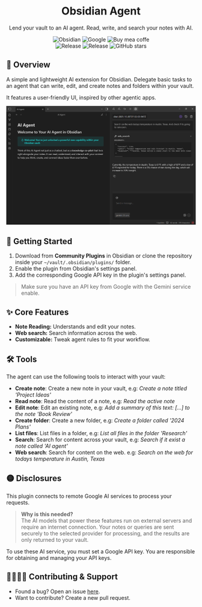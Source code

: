 <h1 align="center">Obsidian Agent</h1>

<p align="center">
  Lend your vault to an AI agent. Read, write, and search your notes with AI.<br/>
</p>

<div align="center">
  <div>
    <img src="https://img.shields.io/badge/Obsidian-%23483699.svg?&logo=obsidian&logoColor=white" alt="Obsidian">
    <img src="https://img.shields.io/badge/Google%20Gemini-886FBF?logo=googlegemini&logoColor=fff" alt="Google">
    <a href="https://coff.ee/themanuelml" style="text-decoration: none">
      <img src="https://img.shields.io/badge/Buy%20Me%20a%20Coffee-ffdd00?&logo=buy-me-a-coffee&logoColor=black" alt="Buy mea coffe">
    </a>
  </div>
  <div>
    <img src="https://img.shields.io/badge/Release-1.0.0-blueviolet" alt="Release">
    <img src="https://img.shields.io/badge/Licence-MIT-D93192" alt="Release">
    <img src="https://img.shields.io/github/stars/TheManuelML/obsidian-agent?style=social" alt="GitHub stars">
  </div>
</div>

## 🚀 Overview
A simple and lightweight AI extension for Obsidian. Delegate basic tasks to an agent that can write, edit, and create notes and folders within your vault.

It features a user-friendly UI, inspired by other agentic apps.

<p>
  <img src="imgs/demo.png" alt="Obsidian Agent Chat Overview"/>
</p>


## 🧠 Getting Started

1. Download from **Community Plugins** in Obsidian or clone the repository inside your `~/vault/.obsidian/plugins/` folder.
2. Enable the plugin from Obsidian's settings panel.
3. Add the corresponding Google API key in the plugin's settings panel.

> Make sure you have an API key from Google with the Gemini service enable.


## ✨ Core Features
<ul>
  <li><b>Note Reading:</b> Understands and edit your notes.</li>
  <li><b>Web search:</b> Search information across the web.</li>
  <li><b>Customizable:</b> Tweak agent rules to fit your workflow.</li>
</ul>


## 🛠️ Tools

The agent can use the following tools to interact with your vault:

- **Create note**: Create a new note in your vault, e.g: *Create a note titled 'Project Ideas'*
- **Read note**: Read the content of a note, e.g: *Read the active note*
- **Edit note**: Edit an existing note, e.g: *Add a summary of this text: [...] to the note 'Book Review'*
- **Create folder**: Create a new folder, e.g: *Create a folder called '2024 Plans'*
- **List files**: List files in a folder, e.g: *List all files in the folder 'Research'*
- **Search**: Search for content across your vault, e.g: *Search if it exist a note called 'AI agent'*
- **Web search**: Search for content on the web. e.g: *Search on the web for todays temperature in Austin, Texas*

## 🟡 Disclosures
This plugin connects to remote Google AI services to process your requests.

> **Why is this needed?**  
> The AI models that power these features run on external servers and require an internet connection. Your notes or queries are sent securely to the selected provider for processing, and the results are only returned to your vault.

To use these AI service, you must set a Google API key. You are responsible for obtaining and managing your API keys.

## 🫱🏼‍🫲🏼 Contributing & Support

- Found a bug? Open an issue [here](https://github.com/TheManuelML/obsidian-agent/issues).  
- Want to contribute? Create a new pull request.